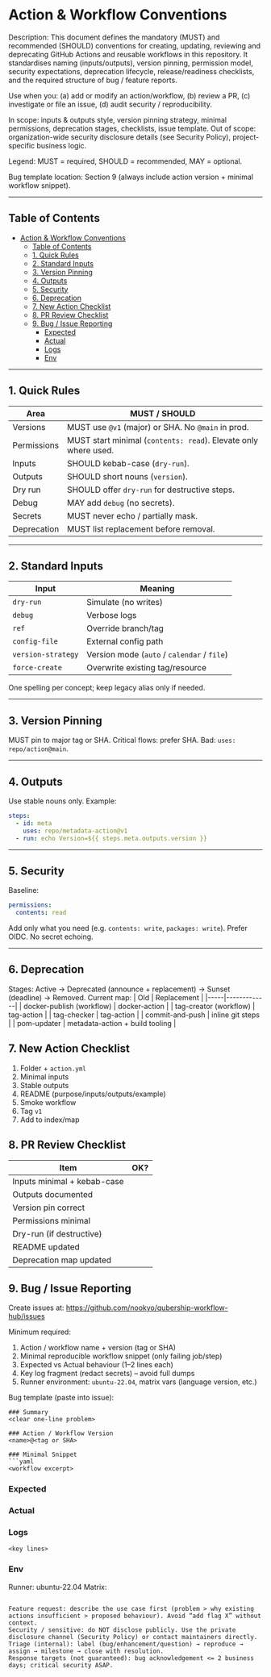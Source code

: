 # Action & Workflow Conventions

Description: This document defines the mandatory (MUST) and recommended (SHOULD) conventions for creating, updating, reviewing and deprecating GitHub Actions and reusable workflows in this repository. It standardises naming (inputs/outputs), version pinning, permission model, security expectations, deprecation lifecycle, release/readiness checklists, and the required structure of bug / feature reports.

Use when you: (a) add or modify an action/workflow, (b) review a PR, (c) investigate or file an issue, (d) audit security / reproducibility.

In scope: inputs & outputs style, version pinning strategy, minimal permissions, deprecation stages, checklists, issue template.
Out of scope: organization-wide security disclosure details (see Security Policy), project-specific business logic.

Legend: MUST = required, SHOULD = recommended, MAY = optional.

Bug template location: Section 9 (always include action version + minimal workflow snippet).

---

## Table of Contents

- [Action \& Workflow Conventions](#action--workflow-conventions)
  - [Table of Contents](#table-of-contents)
  - [1. Quick Rules](#1-quick-rules)
  - [2. Standard Inputs](#2-standard-inputs)
  - [3. Version Pinning](#3-version-pinning)
  - [4. Outputs](#4-outputs)
  - [5. Security](#5-security)
  - [6. Deprecation](#6-deprecation)
  - [7. New Action Checklist](#7-new-action-checklist)
  - [8. PR Review Checklist](#8-pr-review-checklist)
  - [9. Bug / Issue Reporting](#9-bug--issue-reporting)
    - [Expected](#expected)
    - [Actual](#actual)
    - [Logs](#logs)
    - [Env](#env)

---

## 1. Quick Rules

| Area        | MUST / SHOULD                                                   |
| ----------- | --------------------------------------------------------------- |
| Versions    | MUST use `@v1` (major) or SHA. No `@main` in prod.              |
| Permissions | MUST start minimal (`contents: read`). Elevate only where used. |
| Inputs      | SHOULD kebab-case (`dry-run`).                                  |
| Outputs     | SHOULD short nouns (`version`).                                 |
| Dry run     | SHOULD offer `dry-run` for destructive steps.                   |
| Debug       | MAY add `debug` (no secrets).                                   |
| Secrets     | MUST never echo / partially mask.                               |
| Deprecation | MUST list replacement before removal.                           |

---

## 2. Standard Inputs

| Input              | Meaning                                     |
| ------------------ | ------------------------------------------- |
| `dry-run`          | Simulate (no writes)                        |
| `debug`            | Verbose logs                                |
| `ref`              | Override branch/tag                         |
| `config-file`      | External config path                        |
| `version-strategy` | Version mode (`auto` / `calendar` / `file`) |
| `force-create`     | Overwrite existing tag/resource             |

One spelling per concept; keep legacy alias only if needed.

---

## 3. Version Pinning

MUST pin to major tag or SHA. Critical flows: prefer SHA. Bad: `uses: repo/action@main`.

---

## 4. Outputs

Use stable nouns only. Example:

```yaml
steps:
  - id: meta
    uses: repo/metadata-action@v1
  - run: echo Version=${{ steps.meta.outputs.version }}
```

---

## 5. Security

Baseline:

```yaml
permissions:
  contents: read
```

Add only what you need (e.g. `contents: write`, `packages: write`). Prefer OIDC. No secret echoing.

---

## 6. Deprecation

Stages: Active → Deprecated (announce + replacement) → Sunset (deadline) → Removed.
Current map:
| Old | Replacement |
|-----|-------------|
| docker-publish (workflow) | docker-action |
| tag-creator (workflow) | tag-action |
| tag-checker | tag-action |
| commit-and-push | inline git steps |
| pom-updater | metadata-action + build tooling |

## 7. New Action Checklist

1. Folder + `action.yml`
2. Minimal inputs
3. Stable outputs
4. README (purpose/inputs/outputs/example)
5. Smoke workflow
6. Tag `v1`
7. Add to index/map

## 8. PR Review Checklist

| Item                        | OK? |
| --------------------------- | --- |
| Inputs minimal + kebab-case |     |
| Outputs documented          |     |
| Version pin correct         |     |
| Permissions minimal         |     |
| Dry-run (if destructive)    |     |
| README updated              |     |
| Deprecation map updated     |     |

## 9. Bug / Issue Reporting

Create issues at: https://github.com/nookyo/qubership-workflow-hub/issues

Minimum required:

1. Action / workflow name + version (tag or SHA)
2. Minimal reproducible workflow snippet (only failing job/step)
3. Expected vs Actual behaviour (1–2 lines each)
4. Key log fragment (redact secrets) – avoid full dumps
5. Runner environment: `ubuntu-22.04`, matrix vars (language version, etc.)

Bug template (paste into issue):

````
### Summary
<clear one-line problem>

### Action / Workflow Version
<name>@<tag or SHA>

### Minimal Snippet
```yaml
<workflow excerpt>
````

### Expected

<what you wanted>

### Actual

<what happened>

### Logs

```
<key lines>
```

### Env

Runner: ubuntu-22.04
Matrix: <if any>

```

Feature request: describe the use case first (problem > why existing actions insufficient > proposed behaviour). Avoid “add flag X” without context.
Security / sensitive: do NOT disclose publicly. Use the private disclosure channel (Security Policy) or contact maintainers directly.
Triage (internal): label (bug/enhancement/question) → reproduce → assign → milestone → close with resolution.
Response targets (not guaranteed): bug acknowledgement <= 2 business days; critical security ASAP.

```
